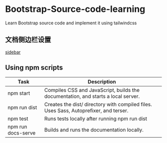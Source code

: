 # Bootstrap-Source-code-learning
Learn Bootstrap source code and implement it using tailwindcss

## 文档侧边栏设置

[sidebar](site/data/sidebar.yml)

## Using npm scripts

| Task               | Description                                                                           |
| ------------------ | ------------------------------------------------------------------------------------- |
| npm start          | Compiles CSS and JavaScript, builds the documentation, and starts a local server.     |
| npm run dist       | Creates the dist/ directory with compiled files. Uses Sass, Autoprefixer, and terser. |
| npm test           | Runs tests locally after running npm run dist                                         |
| npm run docs-serve | Builds and runs the documentation locally.                                            |

